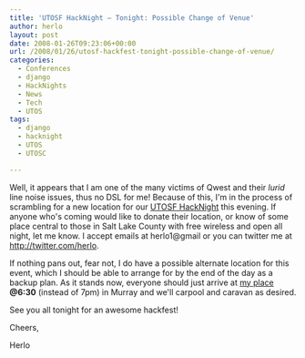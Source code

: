 ```yaml
---
title: 'UTOSF HackNight – Tonight: Possible Change of Venue'
author: herlo
layout: post
date: 2008-01-26T09:23:06+00:00
url: /2008/01/26/utosf-hackfest-tonight-possible-change-of-venue/
categories:
  - Conferences
  - django
  - HackNights
  - News
  - Tech
  - UTOS
tags:
  - django
  - hacknight
  - UTOS
  - UTOSC

---
```

Well, it appears that I am one of the many victims of Qwest and their _lurid_ line noise issues, thus no DSL for me! Because of this, I'm in the process of scrambling for a new location for our <a href="http://www.utos.org/2008/01/17/utosf-hacking-night/" target="_blank">UTOSF HackNight</a> this evening. If anyone who's coming would like to donate their location, or know of some place central to those in Salt Lake County with free wireless and open all night, let me know. I accept emails at herlo1@gmail or you can twitter me at <a href="http://twitter.com/herlo" target="_blank">http://twitter.com/herlo</a>.

If nothing pans out, fear not, I do have a possible alternate location for this event, which I should be able to arrange for by the end of the day as a backup plan. As it stands now, everyone should just arrive at <a href="http://tinyurl.com/29v5dn" target="_blank">my place</a> **@6:30** (instead of 7pm) in Murray and we'll carpool and caravan as desired.

See you all tonight for an awesome hackfest!

Cheers,

Herlo